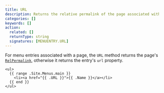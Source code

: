 ```yaml
---
title: URL
description: Returns the relative permalink of the page associated with the given menu entry, else its `url` property.
categories: []
keywords: []
action:
  related: []
  returnType: string
  signatures: [MENUENTRY.URL]
---
```


For menu entries associated with a page, the `URL` method returns the page's [`RelPermalink`], otherwise it returns the entry's `url` property.

```go-html-template
<ul>
  {{ range .Site.Menus.main }}
    <li><a href="{{ .URL }}">{{ .Name }}</a></li>
  {{ end }}
</ul>
```

[`RelPermalink`]: /methods/page/relpermalink/
